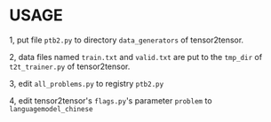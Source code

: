 # USAGE

1, put file `ptb2.py` to directory `data_generators` of tensor2tensor.

2, data files named `train.txt` and `valid.txt` are put to the `tmp_dir` of `t2t_trainer.py` of tensor2tensor.

3, edit `all_problems.py` to registry `ptb2.py`

4, edit tensor2tensor's `flags.py`'s parameter `problem` to `languagemodel_chinese` 
